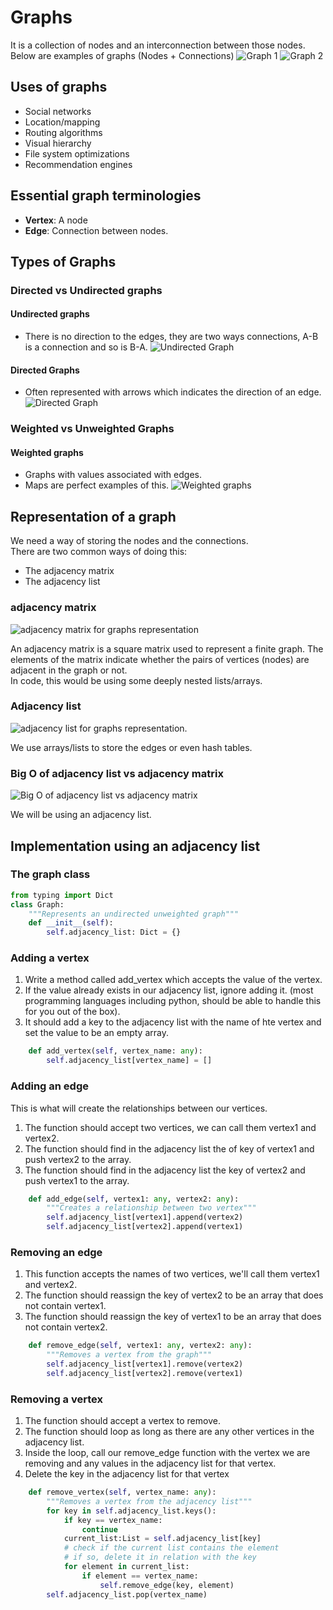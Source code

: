 # Graphs
It is a collection of nodes and an interconnection between those nodes.  
Below are examples of graphs (Nodes + Connections)
![Graph 1](../Assets/Images/graph-1.PNG)
![Graph 2](../Assets/Images/graph-2.PNG)

## Uses of graphs
- Social networks
- Location/mapping
- Routing algorithms
- Visual hierarchy
- File system optimizations
- Recommendation engines

## Essential graph terminologies
- **Vertex**: A node
- **Edge**: Connection between nodes.

## Types of Graphs
### Directed vs Undirected graphs
#### Undirected graphs
- There is no direction to the edges, they are two ways connections, A-B is a connection and so is B-A.
![Undirected Graph](../Assets/Images/graph-1.PNG)

#### Directed Graphs
- Often represented with arrows which indicates the direction of an edge.
![Directed Graph](../Assets/Images/directed-graph.PNG)

### Weighted vs Unweighted Graphs
#### Weighted graphs
- Graphs with values associated with edges.
- Maps are perfect examples of this.
![Weighted graphs](../Assets/Images/weighted-graph.PNG)

## Representation of a graph
We need a way of storing the nodes and the connections.  
There are two common ways of doing this:  
- The adjacency matrix
- The adjacency list

### adjacency matrix
![adjacency matrix for graphs representation](../Assets/Images/adjacency-matrix-for-graphs.PNG)

An adjacency matrix is a square matrix used to represent a finite graph. The elements of the matrix indicate whether the pairs of vertices (nodes) are adjacent in the graph or not.  
In code, this would be using some deeply nested lists/arrays.

### Adjacency list
![adjacency list for graphs representation](../Assets/Images/adjacency-list-for-graphs.PNG).

We use arrays/lists to store the edges or even hash tables.

### Big O of adjacency list vs adjacency matrix
![Big O of adjacency list vs adjacency matrix](../Assets/Images/big-oh-notation-for-adjacency-list-vs-adjacency-matrix.PNG)

We will be using an adjacency list.

## Implementation using an adjacency list
### The graph class
```python
from typing import Dict
class Graph:
    """Represents an undirected unweighted graph"""
    def __init__(self):
        self.adjacency_list: Dict = {}
```

### Adding a vertex
1. Write a method called add_vertex which accepts the value of the vertex.
1. If the value already exists in our adjacency list, ignore adding it. (most programming languages including python, should be able to handle this for you out of the box).
1. It should add a key to the adjacency list with the name of hte vertex and set the value to be an empty array.

```python
    def add_vertex(self, vertex_name: any):
        self.adjacency_list[vertex_name] = []
```

### Adding an edge
This is what will create the relationships between our vertices.

1. The function should accept two vertices, we can call them vertex1 and vertex2.
1. The function should find in the adjacency list the of key of vertex1 and push vertex2 to the array.
1. The function should find in the adjacency list the key of vertex2 and push vertex1 to the array.
```python
    def add_edge(self, vertex1: any, vertex2: any):
        """Creates a relationship between two vertex"""
        self.adjacency_list[vertex1].append(vertex2)
        self.adjacency_list[vertex2].append(vertex1)
```

### Removing an edge
1. This function accepts the names of two vertices, we'll call them vertex1 and vertex2.
1. The function should reassign the key of vertex2 to be an array that does not contain vertex1.
1. The function should reassign the key of vertex1 to be an array that does not contain vertex2.
```python
    def remove_edge(self, vertex1: any, vertex2: any):
        """Removes a vertex from the graph"""
        self.adjacency_list[vertex1].remove(vertex2)
        self.adjacency_list[vertex2].remove(vertex1)
```

### Removing a vertex
1. The function should accept a vertex to remove.
1. The function should loop as long as there are any other vertices in the adjacency list.
1. Inside the loop, call our remove_edge function with the vertex we are removing and any values in the adjacency list for that vertex.
1. Delete the key in the adjacency list for that vertex
```python
    def remove_vertex(self, vertex_name: any):
        """Removes a vertex from the adjacency list"""
        for key in self.adjacency_list.keys():
            if key == vertex_name:
                continue
            current_list:List = self.adjacency_list[key]
            # check if the current list contains the element
            # if so, delete it in relation with the key
            for element in current_list:
                if element == vertex_name:
                    self.remove_edge(key, element)
        self.adjacency_list.pop(vertex_name)
```
